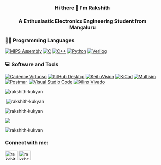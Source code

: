 <h3 align="center">Hi there 👋 I'm Rakshith</h3>

<h3 align="center">A Enthusiastic Electronics Engineering Student from Mangaluru</h3>





<h3>👨‍💻 Programming Languages</h3>
  <p>
      <a href="https://github.com/search?q=user%3ADenverCoder1+language%3Aassembly"><img alt="MIPS Assembly" src="https://custom-icon-badges.demolab.com/badge/Assembly-525252.svg?logo=asm-hex&logoColor=white"></a>
     <a href="https://github.com/search?q=user%3ADenverCoder1+language%3Ac"><img alt="C" src="https://custom-icon-badges.demolab.com/badge/C-03599C.svg?logo=c-in-hexagon&logoColor=white"></a>
      <a href="https://github.com/search?q=user%3ADenverCoder1+language%3Acpp"><img alt="C++" src="https://custom-icon-badges.demolab.com/badge/C++-9C033A.svg?logo=cpp2&logoColor=white"></a>
      <a href="https://github.com/search?q=user%3ADenverCoder1+language%3Apython"><img alt="Python" src="https://img.shields.io/badge/Python-14354C.svg?logo=python&logoColor=white"></a>
    <a href="https://github.com/search?q=user%3ADenverCoder1+language%3Averilog"><img alt="Verilog" src="https://custom-icon-badges.demolab.com/badge/Verilog-525252.svg?logo=V-hex&logoColor=white"></a>
  </p>

<h3>💻 Software and Tools</h3>

  <p>
     <a href="#"><img alt="Cadence Virtuoso" src="https://img.shields.io/badge/Cadence%20Virtuoso-FE6C37.svg?logo=cadence&logoColor=white"></a>
      <a href="#"><img alt="GitHub Desktop" src="https://img.shields.io/badge/GitHub%20Desktop-8034A9.svg?logo=github&logoColor=white"></a>
        <a href="#"><img alt="Keil uVision" src="https://img.shields.io/badge/Keil%20uVision-0078d7.svg?logo=keil&logoColor=green"></a>
     <a href="#"><img alt="KiCad" src="https://img.shields.io/badge/KiCad-FF6C37.svg?logo=KiCad&logoColor=blue"></a> 
     <a href="#"><img alt="Multisim" src="https://img.shields.io/badge/Multisim-8034A9.svg?logo=multisim&logoColor=green"></a>
    <a href="#"><img alt="Postman" src="https://img.shields.io/badge/Postman-FF6C37?logo=postman&logoColor=white"></a>
      <a href="#"><img alt="Visual Studio Code" src="https://img.shields.io/badge/Visual%20Studio%20Code-0078d7.svg?logo=visual-studio-code&logoColor=white"></a>
     <a href="#"><img alt="Xilinx Vivado" src="https://img.shields.io/badge/Xilinx%20Vivado-8034A9.svg?logo=xilinx&logoColor=green"></a>
  </p>

  
<p><img align="center" src="https://github-readme-stats.vercel.app/api/top-langs?username=rakshith-kukyan&show_icons=true&locale=en&layout=compact&theme=tokyonight" alt="rakshith-kukyan" /></p>

<p>&nbsp;<img align="center" src="https://github-readme-stats.vercel.app/api?username=rakshith-kukyan&show_icons=true&locale=en&theme=tokyonight" alt="rakshith-kukyan" /></p>

<p><img align="center" src="https://github-readme-streak-stats.herokuapp.com/?user=rakshith-kukyan&theme=tokyonight" alt="rakshith-kukyan" /></p>

<p> <img src="http://github-profile-summary-cards.vercel.app/api/cards/profile-details?username=rakshith-kukyan&theme=tokyonight" /></p>

<p align="left"> <img src="https://komarev.com/ghpvc/?username=rakshith-kukyan&label=Profile%20views&color=0e75b6&style=flat" alt="rakshith-kukyan" /> </p>

<h3 align="left">Connect with me:</h3>
<p align="left">
<a href="https://www.linkedin.com/in/rakshith-poojary-67390b203?utm_source=share&utm_campaign=share_via&utm_content=profile&utm_medium=android_app" target="blank"><img align="center" src="https://raw.githubusercontent.com/rahuldkjain/github-profile-readme-generator/master/src/images/icons/Social/linked-in-alt.svg" alt="rakshith-kukyan" height="30" width="40" /></a>
<a href="https://instagram.com/rakshith_kukyan" target="blank"><img align="center" src="https://raw.githubusercontent.com/rahuldkjain/github-profile-readme-generator/master/src/images/icons/Social/instagram.svg" alt="rakshith_kukyan" height="30" width="40" /></a>
</p>
